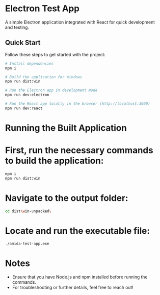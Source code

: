 # Electron Test App

A simple Electron application integrated with React for quick development and testing.

## Quick Start

Follow these steps to get started with the project:

```bash
# Install dependencies
npm i 

# Build the application for Windows
npm run dist:win

# Run the Electron app in development mode
npm run dev:electron

# Run the React app locally in the browser (http://localhost:3000)
npm run dev:react
```

# Running the Built Application

# First, run the necessary commands to build the application:
```bash
npm i
npm run dist:win
```
# Navigate to the output folder:
```bash
cd dist\win-unpacked\
```
# Locate and run the executable file:
```bash
./amida-test-app.exe
```

# Notes

- Ensure that you have Node.js and npm installed before running the commands.
- For troubleshooting or further details, feel free to reach out!
